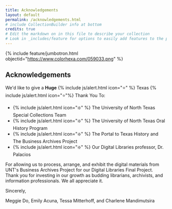 ```yaml
---
title: Acknowledgements
layout: default
permalink: /acknowledgements.html
# include CollectionBuilder info at bottom
credits: true
# Edit the markdown on in this file to describe your collection
# Look in _includes/feature for options to easily add features to the page
---
```


{% include feature/jumbotron.html objectid="https://www.colorhexa.com/059033.png" %}

## Acknowledgements

We'd like to give a **Huge** {% include js/alert.html icon=":star:" %} Texas {% include js/alert.html icon=":star:"%} Thank You To: 

- {% include js/alert.html icon=":sparkle:" %} The University of North Texas Special Collections Team
- {% include js/alert.html icon=":sparkle:" %} The University of North Texas Oral History Program
- {% include js/alert.html icon=":sparkle:" %} The Portal to Texas History and The Business Archives Project
- {% include js/alert.html icon=":sparkle:" %} Our Digital Libraries professor, Dr. Palacios

For allowing us to process, arrange, and exhibit the digital materials from UNT's Business Archives Project for our Digital Libraries Final Project. Thank you for investing in our growth as budding librarians, archivists, and information professionals. We all appreciate it. 

Sincerely, 

Meggie Do, Emily Acuna, Tessa Mitterhoff, and Charlene Mandimutsira

  
  
